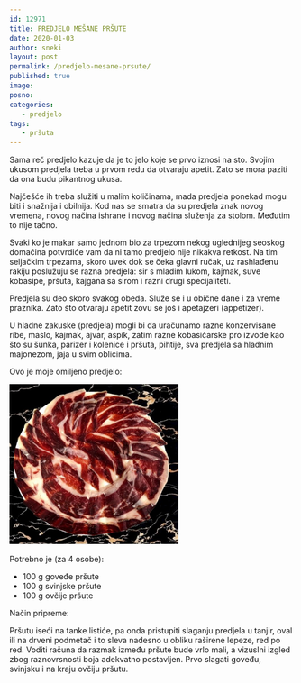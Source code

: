 ```yaml
---
id: 12971
title: PREDJELO MEŠANE PRŠUTE
date: 2020-01-03
author: sneki
layout: post
permalink: /predjelo-mesane-prsute/
published: true
image: 
posno: 
categories:
   - predjelo
tags: 
   - pršuta
---
```

Sama reč predjelo kazuje da je to jelo koje se prvo iznosi na sto. Svojim ukusom predjela treba u prvom redu da otvaraju apetit. Zato se mora paziti da ona budu pikantnog ukusa.

Najčešće ih treba služiti u malim količinama, mada predjela ponekad mogu biti i snažnija i obilnija.
Kod nas se smatra da su predjela znak novog vremena, novog načina ishrane i novog načina služenja za stolom. Međutim to nije tačno.

Svaki ko je makar samo jednom bio za trpezom nekog uglednijeg seoskog domaćina potvrdiće vam da ni tamo predjelo nije nikakva retkost. Na tim seljačkim trpezama, skoro uvek dok se čeka glavni ručak, uz rashlađenu
rakiju poslužuju se razna predjela: sir s mladim lukom, kajmak, suve kobasipe, pršuta, kajgana sa sirom i razni drugi specijaliteti.

Predjela su deo skoro svakog obeda. Služe se i u obične dane i za vreme praznika. Zato što otvaraju apetit zovu se još i apetajzeri (appetizer).

U hladne zakuske (predjela) mogli bi da uračunamo razne konzervisane ribe, maslo, kajmak, ajvar, aspik, zatim razne kobasičarske pro izvode kao što su šunka, parizer i kolenice i pršuta, pihtije, sva predjela sa hladnim majonezom, jaja u svim oblicima.

Ovo je moje omiljeno predjelo:

<img class="alignnone size-medium wp-image-9490" src="/wp-content/uploads/2020/01/prsuta.jpg" alt="prsuta" width="300" height="285">

Potrebno je (za 4 osobe):

* 100 g goveđe pršute 
* 100 g svinjske pršute
* 100 g ovčije pršute

Način pripreme:

Pršutu iseći na tanke listiće, pa onda pristupiti slaganju predjela u tanjir, oval ili na drveni podmetač i to sleva nadesno u obliku raširene lepeze, red po red. Voditi računa da razmak između pršute bude vrlo mali, a vizuslni izgled zbog raznovrsnosti boja adekvatno postavljen. Prvo slagati goveđu, svinjsku i na kraju ovčiju pršutu.

 

  

